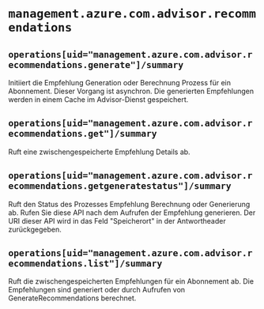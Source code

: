 # `management.azure.com.advisor.recommendations`

## `operations[uid="management.azure.com.advisor.recommendations.generate"]/summary`
Initiiert die Empfehlung Generation oder Berechnung Prozess für ein Abonnement. Dieser Vorgang ist asynchron. Die generierten Empfehlungen werden in einem Cache im Advisor-Dienst gespeichert.

## `operations[uid="management.azure.com.advisor.recommendations.get"]/summary`
Ruft eine zwischengespeicherte Empfehlung Details ab.

## `operations[uid="management.azure.com.advisor.recommendations.getgeneratestatus"]/summary`
Ruft den Status des Prozesses Empfehlung Berechnung oder Generierung ab. Rufen Sie diese API nach dem Aufrufen der Empfehlung generieren. Der URI dieser API wird in das Feld "Speicherort" in der Antwortheader zurückgegeben.

## `operations[uid="management.azure.com.advisor.recommendations.list"]/summary`
Ruft die zwischengespeicherten Empfehlungen für ein Abonnement ab. Die Empfehlungen sind generiert oder durch Aufrufen von GenerateRecommendations berechnet.


